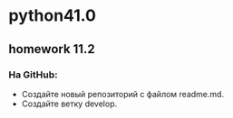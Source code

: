 # python41.0
## homework 11.2

### На GitHub:

- Создайте новый репозиторий с файлом readme.md.
- Создайте ветку develop.



